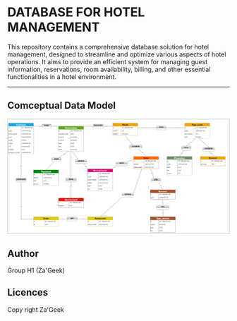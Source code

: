 # DATABASE FOR HOTEL MANAGEMENT
This repository contains a comprehensive database solution for hotel management, designed to streamline and optimize various aspects of hotel operations. It aims to provide an efficient system for managing guest information, reservations, room availability, billing, and other essential functionalities in a hotel environment.

---
## Comceptual Data Model
![image_mcd](/image/MCD.png)

## Author
Group H1 (Za'Geek)

## Licences
Copy right Za'Geek